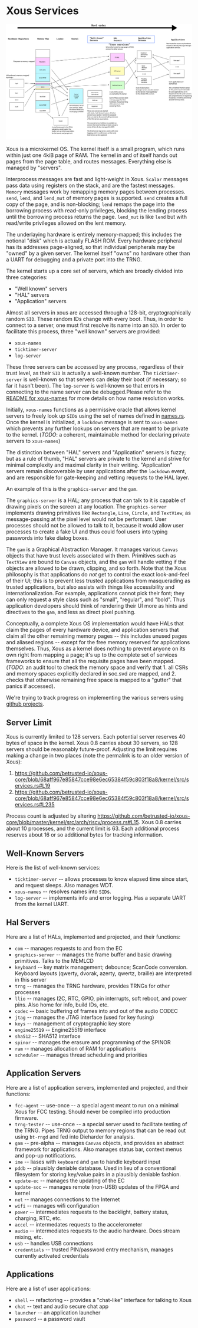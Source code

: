 # Xous Services

![services map](doc/services_map.png)

Xous is a microkernel OS. The kernel itself is a small program, which runs within just one 4kiB page of RAM. The kernel in and of itself hands out pages from the page table, and routes messages. Everything else is managed by "servers".

Interprocess messages are fast and light-weight in Xous. `Scalar` messages pass data using registers on the stack, and are the fastest messages. `Memory` messages work by remapping memory pages between processes. `send`, `lend`, and `lend_mut` of memory pages is supported. `send` creates a full copy of the page, and is non-blocking; `lend` remaps the page into the borrowing process with read-only privileges, blocking the lending process until the borrowing process returns the page. `lend_mut` is like `lend` but with read/write privileges allowed on the lent memory.

The underlaying hardware is entirely memory-mapped; this includes the notional "disk" which is actually FLASH ROM. Every hardware peripheral has its addresses page-aligned, so that individual peripherals may be "owned" by a given server. The kernel itself "owns" no hardware other than a UART for debugging and a private port into the TRNG.

The kernel starts up a core set of servers, which are broadly divided into three categories:

- "Well known" servers
- "HAL" servers
- "Application" servers

Almost all servers in xous are accessed through a 128-bit, cryptographically random `SID`. These random IDs change with every boot. Thus, in order to connect to a server, one must first resolve its name into an `SID`. In order to facilitate this process, three "well known" servers are provided:

- `xous-names`
- `ticktimer-server`
- `log-server`

These three servers can be accessed by any process, regardless of their trust level, as their `SID` is actually a well-known number. The `ticktimer-server` is well-known so that servers can delay their boot (if necessary; so far it hasn't been). The `log-server` is well-known so that errors in connecting to the name server can be debugged.Please refer to the [README for xous-names](xous-names/README.md) for more details on how name resolution works.

Initially, `xous-names` functions as a permissive oracle that allows kernel servers to freely look up `SID`s using the set of names defined in [names.rs](../xous-rs/src/names.rs). Once the kernel is initialized, a `lockdown` message is sent to `xous-names` which prevents any further lookups on servers that are meant to be private to the kernel. (*TODO*: a coherent, maintainable method for declaring private servers to `xous-names`)

The distinction between "HAL" servers and "Application" servers is fuzzy; but as a rule of thumb, "HAL" servers are private to the kernel and strive for minimal complexity and maximal clarity in their writing. "Application" servers remain discoverable by user applications after the `lockdown` event, and are responsible for gate-keeping and vetting requests to the HAL layer.

An example of this is the `graphics-server` and the `gam`.

The `graphics-server` is a HAL; any process that can talk to it is capable of drawing pixels on the screen at any location. The `graphics-server` implements drawing primitives like `Rectangle`, `Line`, `Circle`, and `TextView`, as message-passing at the pixel level would not be performant. User processes should not be allowed to talk to it, because it would allow user processes to create a fake UI and thus could fool users into typing passwords into fake dialog boxes.

The `gam` is a Graphical Abstraction Manager. It manages various `Canvas` objects that have trust levels associated with them. Primitives such as `TextView` are bound to `Canvas` objects, and the `gam` will handle vetting if the objects are allowed to be drawn, clipping, and so forth. Note that the Xous philosophy is that applications do _not_ get to control the exact look-and-feel of their UI; this is to prevent less trusted applications from masquerading as trusted applications, but also assists with things like accessibility and internationalization. For example, applications cannot pick their font; they can only request a style class such as "small", "regular", and "bold". Thus application developers should think of rendering their UI more as hints and directives to the `gam`, and less as direct pixel pushing.

Conceptually, a complete Xous OS implementation would have HALs that claim the pages of every hardware device, and application servers that claim all the other remaining memory pages -- this includes unused pages and aliased regions -- except for the free memory reserved for applications themselves. Thus, Xous as a kernel does nothing to prevent anyone on its own right from mapping a page; it's up to the complete set of services frameworks to ensure that all the requisite pages have been mapped. (*TODO*: an audit tool to check the memory space and verify that 1. all CSRs and memory spaces explicitly declared in soc.svd are mapped, and 2. checks that otherwise remaining free space is mapped to a "gutter" that panics if accessed).

We're trying to track progress on implementing the various servers using [github projects](https://github.com/betrusted-io/xous-core/projects/1).

## Server Limit

Xous is currently limited to 128 servers. Each potential server reserves 40 bytes of space in the kernel. Xous 0.8 carries about 30 servers, so 128 servers should be reasonably future-proof. Adjusting the limit requires making a change in two places (note the permalink is to an older version of Xous):

1. https://github.com/betrusted-io/xous-core/blob/68aff967e85847cce98e6ec65384f59c803f18a8/kernel/src/services.rs#L19
1. https://github.com/betrusted-io/xous-core/blob/68aff967e85847cce98e6ec65384f59c803f18a8/kernel/src/services.rs#L235

Process count is adjusted by altering https://github.com/betrusted-io/xous-core/blob/master/kernel/src/arch/riscv/process.rs#L15. Xous 0.8 carries about 10 processes, and the current limit is 63. Each additional process reserves about 16 or so additional bytes for tracking information.

## Well-Known Servers
Here is the list of well-known services:
- `ticktimer-server` -- allows processes to know elapsed time since start, and request sleeps. Also manages WDT.
- `xous-names` -- resolves names into `SID`s.
- `log-server` -- implements info and error logging. Has a separate UART from the kernel UART.

## Hal Servers
Here are a list of HALs, implemented and projected, and their functions:

- `com` -- manages requests to and from the EC
- `graphics-server` -- manages the frame buffer and basic drawing primitives. Talks to the MEMLCD
- `keyboard` -- key matrix management; debounce; ScanCode conversion. Keyboard layouts (qwerty, dvorak, azerty, qwertz, braille) are interpreted in this server
- `trng` -- manages the TRNG hardware, provides TRNGs for other processes
- `llio` -- manages I2C, RTC, GPIO, pin interrupts, soft reboot, and power pins. Also home for info, build IDs, etc.
- `codec` -- basic buffering of frames into and out of the audio CODEC
- `jtag` -- manages the JTAG interface (used for key fusing)
- `keys` -- management of cryptographic key store
- `engine25519` -- Engine25519 interface
- `sha512` -- SHA512 interface
- `spinor` -- manages the erasure and programming of the SPINOR
- `ram` -- manages allocation of RAM for applications
- `scheduler` -- manages thread scheduling and priorities

## Application Servers
Here are a list of application servers, implemented and projected, and their functions:
- `fcc-agent` -- use-once -- a special agent meant to run on a minimal Xous for FCC testing. Should never be compiled into production firmware.
- `trng-tester` -- use-once -- a special server used to facilitate testing of the TRNG. Pipes TRNG output to memory regions that can be read out using `bt-rngd` and fed into Dieharder for analysis.
- `gam` -- pre-alpha -- manages `Canvas` objects, and provides an abstract framework for applications. Also manages status bar, context menus and pop-up notifications.
- `ime` -- liases with `keyboard` and `gam` to handle keyboard input
- `pddb` -- plausibly deniable database. Used in lieu of a conventional filesystem for storing key/value pairs in a plausibly deniable fashion.
- `update-ec` -- manages the updating of the EC
- `update-soc` -- manages remote (non-USB) updates of the FPGA and kernel
- `net` -- manages connections to the Internet
- `wifi` -- manages wifi configuration
- `power` -- intermediates requests to the backlight, battery status, charging, RTC, etc.
- `accel` -- intermedates requests to the accelerometer
- `audio` -- intermediates requests to the audio hardware. Does stream mixing, etc.
- `usb` -- handles USB connections
- `credentials` -- trusted PIN/password entry mechanism, manages currently activated credentials

## Applications
Here are a list of user applications:
- `shell` -- refactoring -- provides a "chat-like" interface for talking to Xous
- `chat` -- text and audio secure chat app
- `launcher` -- an application launcher
- `password` -- a password vault
